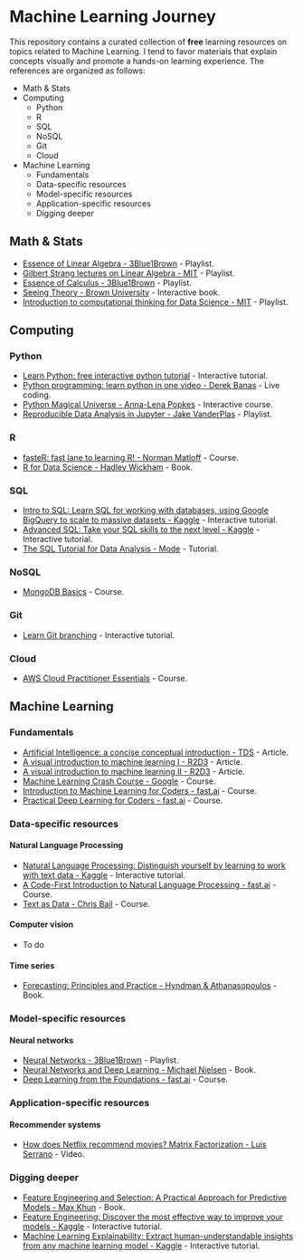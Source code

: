 # Machine Learning Journey

This repository contains a curated collection of **free** learning resources on topics related to Machine Learning. 
I tend to favor materials that explain concepts visually and promote a hands-on learning experience. 
The references are organized as follows:
- Math & Stats
- Computing
  - Python
  - R
  - SQL
  - NoSQL
  - Git
  - Cloud
- Machine Learning
  - Fundamentals
  - Data-specific resources
  - Model-specific resources
  - Application-specific resources
  - Digging deeper

## Math & Stats

- [Essence of Linear Algebra - 3Blue1Brown](https://www.youtube.com/playlist?list=PLZHQObOWTQDPD3MizzM2xVFitgF8hE_ab) - Playlist.
- [Gilbert Strang lectures on Linear Algebra - MIT](https://www.youtube.com/playlist?list=PL49CF3715CB9EF31D) - Playlist.
- [Essence of Calculus - 3Blue1Brown](https://www.youtube.com/playlist?list=PLZHQObOWTQDMsr9K-rj53DwVRMYO3t5Yr) - Playlist.
- [Seeing Theory - Brown University](https://seeing-theory.brown.edu/) - Interactive book.
- [Introduction to computational thinking for Data Science - MIT](https://www.youtube.com/playlist?list=PLUl4u3cNGP619EG1wp0kT-7rDE_Az5TNd) - Playlist.

## Computing

### Python

- [Learn Python: free interactive python tutorial](https://www.learnpython.org/) - Interactive tutorial.
- [Python programming: learn python in one video - Derek Banas](https://www.youtube.com/watch?v=N4mEzFDjqtA) - Live coding.
- [Python Magical Universe - Anna-Lena Popkes](http://alpopkes.com/portfolio/portfolio-3/) - Interactive course.
- [Reproducible Data Analysis in Jupyter - Jake VanderPlas](http://jakevdp.github.io/blog/2017/03/03/reproducible-data-analysis-in-jupyter/) - Playlist.

### R

- [fasteR: fast lane to learning R! - Norman Matloff](https://github.com/matloff/fasteR) - Course.
- [R for Data Science - Hadley Wickham](https://r4ds.had.co.nz/) - Book.

### SQL

- [Intro to SQL: Learn SQL for working with databases, using Google BigQuery to scale to massive datasets - Kaggle](https://www.kaggle.com/learn/intro-to-sql) - Interactive tutorial.
- [Advanced SQL: Take your SQL skills to the next level - Kaggle](https://www.kaggle.com/learn/advanced-sql) - Interactive tutorial.
- [The SQL Tutorial for Data Analysis - Mode](https://mode.com/sql-tutorial/introduction-to-sql/) - Tutorial.

### NoSQL

- [MongoDB Basics](https://university.mongodb.com/courses/M001/about) - Course.

### Git

- [Learn Git branching](https://learngitbranching.js.org/) - Interactive tutorial.

### Cloud

- [AWS Cloud Practitioner Essentials](https://www.aws.training/Details/Curriculum?id=27076&scr=path-cp) - Course.

## Machine Learning

### Fundamentals

- [Artificial Intelligence: a concise conceptual introduction - TDS](https://towardsdatascience.com/artificial-intelligence-d1e45efc99b4) - Article.
- [A visual introduction to machine learning I - R2D3](http://www.r2d3.us/visual-intro-to-machine-learning-part-1/) - Article.
- [A visual introduction to machine learning II - R2D3](http://www.r2d3.us/visual-intro-to-machine-learning-part-2/) - Article.
- [Machine Learning Crash Course - Google](https://developers.google.com/machine-learning/crash-course) - Course.
- [Introduction to Machine Learning for Coders - fast.ai](http://course18.fast.ai/ml) - Course.
- [Practical Deep Learning for Coders - fast.ai](https://course.fast.ai/) - Course.

### Data-specific resources

#### Natural Language Processing

- [Natural Language Processing: Distinguish yourself by learning to work with text data - Kaggle](https://www.kaggle.com/learn/natural-language-processing) - Interactive tutorial. 
- [A Code-First Introduction to Natural Language Processing - fast.ai](https://www.fast.ai/2019/07/08/fastai-nlp/) - Course.
- [Text as Data - Chris Bail](https://cbail.github.io/textasdata/Text_as_Data.html) - Course.

#### Computer vision

- To do 

#### Time series

- [Forecasting: Principles and Practice - Hyndman & Athanasopoulos](https://otexts.com/fpp2/) - Book.

### Model-specific resources

#### Neural networks

- [Neural Networks - 3Blue1Brown](https://www.youtube.com/playlist?list=PLZHQObOWTQDNU6R1_67000Dx_ZCJB-3pi) - Playlist.
- [Neural Networks and Deep Learning - Michael Nielsen](http://neuralnetworksanddeeplearning.com/) - Book.
- [Deep Learning from the Foundations - fast.ai](https://course.fast.ai/part2) - Course.

### Application-specific resources

#### Recommender systems

- [How does Netflix recommend movies? Matrix Factorization - Luis Serrano](https://www.youtube.com/watch?v=ZspR5PZemcs) - Video.

### Digging deeper

- [Feature Engineering and Selection: A Practical Approach for Predictive Models - Max Khun](https://bookdown.org/max/FES/) - Book.
- [Feature Engineering: Discover the most effective way to improve your models - Kaggle](https://www.kaggle.com/learn/feature-engineering) - Interactive tutorial.
- [Machine Learning Explainability: Extract human-understandable insights from any machine learning model - Kaggle](https://www.kaggle.com/learn/machine-learning-explainability) - Interactive tutorial.
